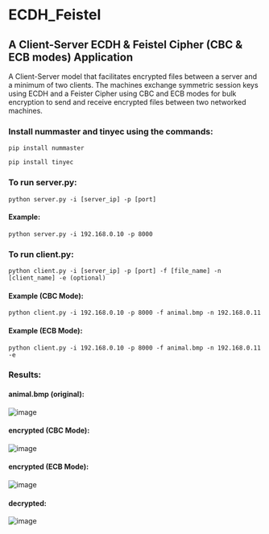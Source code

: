 # ECDH_Feistel

## A Client-Server ECDH & Feistel Cipher (CBC & ECB modes) Application

A Client-Server model that facilitates encrypted files between a server and a minimum of two clients. The machines exchange symmetric session keys using ECDH and a Feister Cipher using CBC and ECB modes for bulk encryption to send and receive encrypted files between two networked machines.

### Install nummaster and tinyec using the commands:

```pip install nummaster```

```pip install tinyec```

### To run server.py:

```python server.py -i [server_ip] -p [port]```

#### Example:

```python server.py -i 192.168.0.10 -p 8000```

### To run client.py:

```python client.py -i [server_ip] -p [port] -f [file_name] -n [client_name] -e (optional)```

#### Example (CBC Mode):

```python client.py -i 192.168.0.10 -p 8000 -f animal.bmp -n 192.168.0.11```

#### Example (ECB Mode):

```python client.py -i 192.168.0.10 -p 8000 -f animal.bmp -n 192.168.0.11 -e```

### Results:

#### animal.bmp (original):

![image](https://github.com/eunsaemy/ECDH_Feistel/assets/45950166/daff9a7c-fb54-44e7-bc8c-5dc47ba106ea)

#### encrypted (CBC Mode):

![image](https://github.com/eunsaemy/ECDH_Feistel/assets/45950166/f8617860-8b65-449f-80dc-3f12f679f92d)

#### encrypted (ECB Mode):

![image](https://github.com/eunsaemy/ECDH_Feistel/assets/45950166/f2d3c148-0ba2-4afd-a984-901523b4de67)

#### decrypted:

![image](https://github.com/eunsaemy/ECDH_Feistel/assets/45950166/7d646c31-550c-414c-927d-de552963330e)
